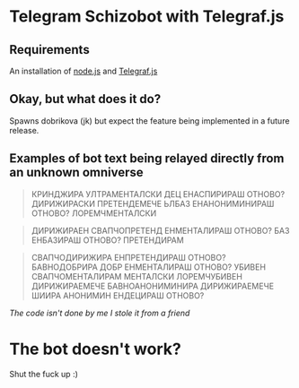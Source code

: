 # Telegram Schizobot with Telegraf.js

## Requirements
An installation of [node.js](https://nodejs.org) and [Telegraf.js](https://telegraf.js.org)

## Okay, but what does it do?
Spawns dobrikova (jk) but expect the feature being implemented in a future release.

## Examples of bot text being relayed directly from an unknown omniverse

> КРИНДЖИРА УЛТРАМЕНТАЛСКИ ДЕЦ ЕНАСПИРИРАШ ОТНОВО? ДИРИЖИРАСКИ ПРЕТЕНДЕМЕЧЕ ЬЛБАЗ ЕНАНОНИМИНИРАШ ОТНОВО? ЛОРЕМЧМЕНТАЛСКИ

> ДИРИЖИРАЕН  СВАПЧОПРЕТЕНД ЕНМЕНТАЛИРАШ ОТНОВО? БАЗ ЕНБАЗИРАШ ОТНОВО? ПРЕТЕНДИРАМ

> СВАПЧОДИРИЖИРА ЕНПРЕТЕНДИРАШ ОТНОВО? БАВНОДОБРИРА ДОБР ЕНМЕНТАЛИРАШ ОТНОВО? УБИВЕН  СВАПЧОМЕНТАЛИРАМ МЕНТАЛСКИ ЛОРЕМЧУБИВЕН  ДИРИЖИРАЕМЕЧЕ БАВНОАНОНИМИНИРА ДИРИЖИРАЕМЕЧЕ ШИИРА АНОНИМИН ЕНДЕЦИРАШ ОТНОВО?

_The code isn't done by me I stole it from a friend_

# The bot doesn't work?
Shut the fuck up :)
